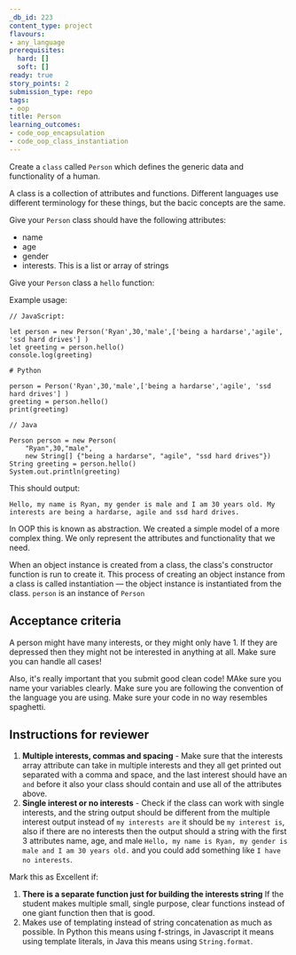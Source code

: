 ```yaml
---
_db_id: 223
content_type: project
flavours:
- any_language
prerequisites:
  hard: []
  soft: []
ready: true
story_points: 2
submission_type: repo
tags:
- oop
title: Person
learning_outcomes:
- code_oop_encapsulation
- code_oop_class_instantiation
---
```


Create a `class` called `Person` which defines the generic data and functionality of a human.

A class is a collection of attributes and functions. Different languages use different terminology for these things, but the bacic concepts are the same.

Give your `Person` class should have the following attributes:

- name
- age
- gender
- interests. This is a list or array of strings

Give your `Person` class a `hello` function:

Example usage:

```
// JavaScript:

let person = new Person('Ryan',30,'male',['being a hardarse','agile', 'ssd hard drives'] )
let greeting = person.hello()
console.log(greeting)
```

```
# Python

person = Person('Ryan',30,'male',['being a hardarse','agile', 'ssd hard drives'] )
greeting = person.hello()
print(greeting)
```

```
// Java

Person person = new Person(
    "Ryan",30,"male",
    new String[] {"being a hardarse", "agile", "ssd hard drives"})
String greeting = person.hello()
System.out.println(greeting)
```

This should output:

```
Hello, my name is Ryan, my gender is male and I am 30 years old. My interests are being a hardarse, agile and ssd hard drives.
```

In OOP this is known as abstraction. We created a simple model of a more complex thing. We only represent the attributes and functionality that we need.

When an object instance is created from a class, the class's constructor function is run to create it. This process of creating an object instance from a class is called instantiation — the object instance is instantiated from the class. `person` is an instance of `Person`

## Acceptance criteria

A person might have many interests, or they might only have 1. If they are depressed then they might not be interested in anything at all. Make sure you can handle all cases!

Also, it's really important that you submit good clean code! MAke sure you name your variables clearly. Make sure you are following the convention of the language you are using. Make sure your code in no way resembles spaghetti.

## Instructions for reviewer

1. **Multiple interests, commas and spacing** - Make sure that the interests array attribute can take in multiple interests and they all get printed out separated with a comma and space, and the last interest should have an ``and`` before it also your class should contain and use all of the attributes above.
2. **Single interest or no interests** - Check if the class can work with single interests, and the string output should be different from the multiple interest output instead of `my interests are` it should be `my interest is`, also if there are no interests then the output should a string with the first 3 attributes name, age, and male `Hello, my name is Ryan, my gender is male and I am 30 years old.` and you could add something like `I have no interests`.

Mark this as Excellent if:

1. **There is a separate function just for building the interests string** If the student makes multiple small, single purpose, clear functions instead of one giant function then that is good.
2. Makes use of templating instead of string concatenation as much as possible. In Python this means using f-strings, in Javascript it means using template literals, in Java this means using `String.format`.
